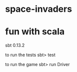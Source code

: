 space-invaders
==========
# fun with scala


sbt 0.13.2

to run the tests
sbt> test

to run the game
sbt> run Driver



